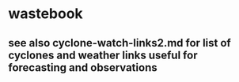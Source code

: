 # wastebook

## see also cyclone-watch-links2.md for list of cyclones and weather links useful for forecasting and observations
